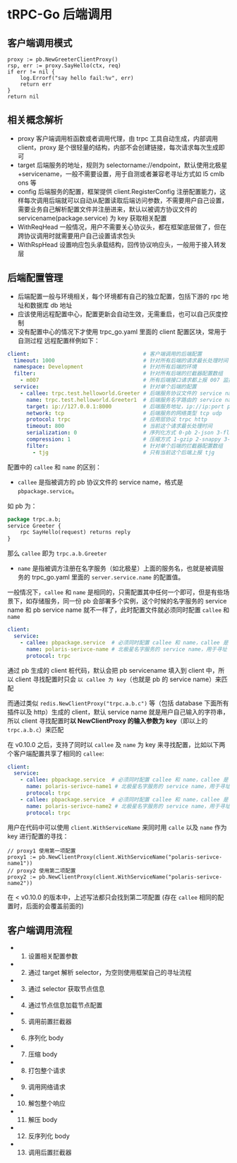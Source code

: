 # tRPC-Go 后端调用

## 客户端调用模式

```golang
proxy := pb.NewGreeterClientProxy()
rsp, err := proxy.SayHello(ctx, req)
if err != nil {
	log.Errorf("say hello fail:%v", err)
	return err
}
return nil
```

## 相关概念解析
- proxy 客户端调用桩函数或者调用代理，由 trpc 工具自动生成，内部调用 client，proxy 是个很轻量的结构，内部不会创建链接，每次请求每次生成即可
- target 后端服务的地址，规则为 selectorname://endpoint，默认使用北极星+servicename，一般不需要设置，用于自测或者兼容老寻址方式如 l5 cmlb ons 等
- config 后端服务的配置，框架提供 client.RegisterConfig 注册配置能力，这样每次调用后端就可以自动从配置读取后端访问参数，不需要用户自己设置，需要业务自己解析配置文件并注册进来，默认以被调方协议文件的 servicename(package.service) 为 key 获取相关配置
- WithReqHead 一般情况，用户不需要关心协议头，都在框架底层做了，但在跨协议调用时就需要用户自己设置请求包头
- WithRspHead 设置响应包头承载结构，回传协议响应头，一般用于接入转发层

## 后端配置管理
- 后端配置一般与环境相关，每个环境都有自己的独立配置，包括下游的 rpc 地址和数据库 db 地址
- 应该使用远程配置中心，配置更新会自动生效，无需重启，也可以自己灰度控制
- 没有配置中心的情况下才使用 trpc_go.yaml 里面的 client 配置区块，常用于自测过程
  远程配置样例如下：
```yaml
client:                                    # 客户端调用的后端配置
  timeout: 1000                            # 针对所有后端的请求最长处理时间
  namespace: Development                   # 针对所有后端的环境
  filter:                                  # 针对所有后端的拦截器配置数组
    - m007                                 # 所有后端接口请求都上报 007 监控
  service:                                 # 针对单个后端的配置
    - callee: trpc.test.helloworld.Greeter # 后端服务协议文件的 service name, 如果 callee 和下面的 name 一样，那只需要配置一个即可
      name: trpc.test.helloworld.Greeter1  # 后端服务名字路由的 service name，有注册到名字服务的话，下面 target 不用配置
      target: ip://127.0.0.1:8000          # 后端服务地址，ip://ip:port polaris://servicename cl5://sid cmlb://appid ons://zkname
      network: tcp                         # 后端服务的网络类型 tcp udp
      protocol: trpc                       # 应用层协议 trpc http
      timeout: 800                         # 当前这个请求最长处理时间
      serialization: 0                     # 序列化方式 0-pb 2-json 3-flatbuffer，默认不要配置
      compression: 1                       # 压缩方式 1-gzip 2-snappy 3-zlib，默认不要配置
      filter:                              # 针对单个后端的拦截器配置数组
        - tjg                              # 只有当前这个后端上报 tjg
```

配置中的 `callee` 和 `name` 的区别：

* `callee` 是指被调方的 pb 协议文件的 service name，格式是 `pbpackage.service`。

如 pb 为：
```protobuf
package trpc.a.b;
service Greeter {
    rpc SayHello(request) returns reply
}
```
那么 `callee` 即为 `trpc.a.b.Greeter`

* `name` 是指被调方注册在名字服务（如北极星）上面的服务名，也就是被调服务的 trpc_go.yaml 里面的 `server.service.name` 的配置值。

一般情况下，`callee` 和 `name` 是相同的，只需配置其中任何一个即可，但是有些场景下，如存储服务，同一份 pb 会部署多个实例，这个时候的名字服务的 service name 和 pb service name 就不一样了，此时配置文件就必须同时配置 `callee` 和 `name`

```yaml
client:
  service:
    - callee: pbpackage.service  # 必须同时配置 callee 和 name，callee 是 pb 的 service name，用于匹配 client proxy 和配置
      name: polaris-serivce-name # 北极星名字服务的 service name，用于寻址
      protocol: trpc
```
通过 pb 生成的 client 桩代码，默认会把 pb servicename 填入到 client 中，所以 client 寻找配置时只会 `以 callee 为 key`（也就是 pb 的 service name）来匹配

而通过类似 `redis.NewClientProxy("trpc.a.b.c")` 等（包括 database 下面所有插件以及 http）生成的 client，默认 service name 就是用户自己输入的字符串，所以 client 寻找配置时**以 NewClientProxy 的输入参数为 key**（即以上的 `trpc.a.b.c`）来匹配

在 v0.10.0 之后，支持了同时以 `callee` 及 `name` 为 key 来寻找配置，比如以下两个客户端配置共享了相同的 `callee`:

```yaml
client:
  service:
    - callee: pbpackage.service  # 必须同时配置 callee 和 name，callee 是 pb 的 service name，用于匹配 client proxy 和配置
      name: polaris-serivce-name1 # 北极星名字服务的 service name，用于寻址
      protocol: trpc
    - callee: pbpackage.service  # 必须同时配置 callee 和 name，callee 是 pb 的 service name，用于匹配 client proxy 和配置
      name: polaris-serivce-name2 # 北极星名字服务的 service name，用于寻址
      protocol: trpc
```

用户在代码中可以使用 `client.WithServiceName` 来同时用 `calle` 以及 `name` 作为 key 进行配置的寻找：

```golang
// proxy1 使用第一项配置
proxy1 := pb.NewClientProxy(client.WithServiceName("polaris-serivce-name1"))
// proxy2 使用第二项配置
proxy2 := pb.NewClientProxy(client.WithServiceName("polaris-serivce-name2"))
```

在 < v0.10.0 的版本中，上述写法都只会找到第二项配置 (存在 `callee` 相同的配置时，后面的会覆盖前面的)

## 客户端调用流程
- 1. 设置相关配置参数
- 2. 通过 target 解析 selector，为空则使用框架自己的寻址流程
- 3. 通过 selector 获取节点信息
- 4. 通过节点信息加载节点配置
- 5. 调用前置拦截器
- 6. 序列化 body
- 7. 压缩 body
- 8. 打包整个请求
- 9. 调用网络请求
- 10. 解包整个响应
- 11. 解压 body
- 12. 反序列化 body
- 13. 调用后置拦截器
